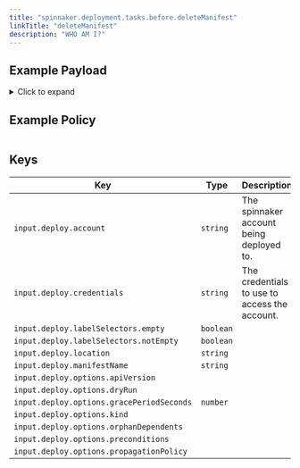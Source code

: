 ```yaml
---
title: "spinnaker.deployment.tasks.before.deleteManifest"
linkTitle: "deleteManifest"
description: "WHO AM I?"
---
```



## Example Payload

<details><summary>Click to expand</summary>

```json
{
  "input": {
    "deploy": {
      "account": "spinnaker",
      "allCoordinates": [],
      "credentials": "spinnaker",
      "events": [],
      "kinds": [],
      "labelSelectors": {
        "empty": true,
        "notEmpty": false,
        "selectors": []
      },
      "location": "staging",
      "manifestName": "deployment hostname",
      "options": {
        "apiVersion": null,
        "dryRun": null,
        "gracePeriodSeconds": 5,
        "kind": null,
        "orphanDependents": null,
        "preconditions": null,
        "propagationPolicy": null
      }
    }
  }
}
```
</details>

## Example Policy

```rego

```

## Keys

| Key                                       | Type      | Description                                   |
| ----------------------------------------- | --------- | --------------------------------------------- |
| `input.deploy.account`                    | `string`  | The spinnaker account being deployed to.      |
| `input.deploy.credentials`                | `string`  | The credentials to use to access the account. |
| `input.deploy.labelSelectors.empty`       | `boolean` |                                               |
| `input.deploy.labelSelectors.notEmpty`    | `boolean` |                                               |
| `input.deploy.location`                   | `string`  |                                               |
| `input.deploy.manifestName`               | `string`  |                                               |
| `input.deploy.options.apiVersion`         | ` `       |                                               |
| `input.deploy.options.dryRun`             | ` `       |                                               |
| `input.deploy.options.gracePeriodSeconds` | `number`  |                                               |
| `input.deploy.options.kind`               | ` `       |                                               |
| `input.deploy.options.orphanDependents`   | ` `       |                                               |
| `input.deploy.options.preconditions`      | ` `       |                                               |
| `input.deploy.options.propagationPolicy`  | ` `       |                                               |

